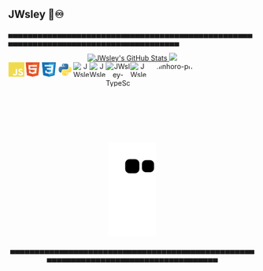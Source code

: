 ##                                 JWsley 💢♾️
▄▄▄▄▄▄▄▄▄▄▄▄▄▄▄▄▄▄▄▄▄▄▄▄▄▄▄▄▄▄▄▄▄▄▄▄▄▄▄▄▄▄▄▄▄▄▄▄▄▄▄▄▄▄▄▄▄▄▄▄▄▄▄▄▄▄▄▄▄▄▄▄▄▄▄▄▄▄▄▄▄▄▄▄▄


                                                                                                                  
<div align="center">
  
  
  
  <a href="app.lofi.co">
    <a href="app.lofi.co">    
     <img height="150rem" alt="JWsley's GitHub Stats" src="https://awesome-github-stats.azurewebsites.net/user-stats/JWsley?cardType=github&theme=dark" />  </a>
  <img height="150em" src="https://github-readme-stats.vercel.app/api/top-langs/?username=JWsley&layout=compact&langs_count=7&theme=dark"/>
</div>
  <center>
  <div style="display: flex;" align="center"><br>
  <img align="center" alt="Js" height="30" width="33" src="https://raw.githubusercontent.com/devicons/devicon/master/icons/javascript/javascript-plain.svg">
  <img align="center" alt="JWsley-HTML" height="30" width="33" src="https://raw.githubusercontent.com/devicons/devicon/master/icons/html5/html5-original.svg">
  <img align="center" alt="JWsley-CSS" height="30" width="33" src="https://raw.githubusercontent.com/devicons/devicon/master/icons/css3/css3-original.svg">
  <img align="center" alt="JWsley-Python" height="30" width="33" src="https://raw.githubusercontent.com/devicons/devicon/master/icons/python/python-original.svg">
  <img align="center" alt="JWsley-MySQL" height="30" width="33" src="https://cdn.jsdelivr.net/gh/devicons/devicon/icons/mysql/mysql-original.svg">
  <img align="center" alt="JWsley-TypeScript" height="30" width="33" src="https://cdn.jsdelivr.net/gh/devicons/devicon/icons/typescript/typescript-original.svg">
  <img align="center" alt="JWsley-TypeScript" height="50" width="50" src="https://cdn.jsdelivr.net/gh/devicons/devicon/icons/php/php-original.svg"> 
  <img align="center" alt="JWsley-TypeScript" height="30" width="33" src="https://cdn.jsdelivr.net/gh/devicons/devicon/icons/wordpress/wordpress-plain.svg">

          
    
    
 
          
    
   <img align="center" alt="minhoro-photo" height="150" style= "border-radius:80px;" src="https://flyclipart.com/thumb2/scratch-studio-179025.png">
</div>       
    <center/>
 
  

  

  
  ![Snake animation](https://github.com/JWsley/JWsley/blob/output/github-contribution-grid-snake.svg)


▄▄▄▄▄▄▄▄▄▄▄▄▄▄▄▄▄▄▄▄▄▄▄▄▄▄▄▄▄▄▄▄▄▄▄▄▄▄▄▄▄▄▄▄▄▄▄▄▄▄▄▄▄▄▄▄▄▄▄▄▄▄▄▄▄▄▄▄▄▄▄▄▄▄▄▄▄▄▄▄▄▄▄▄▄

